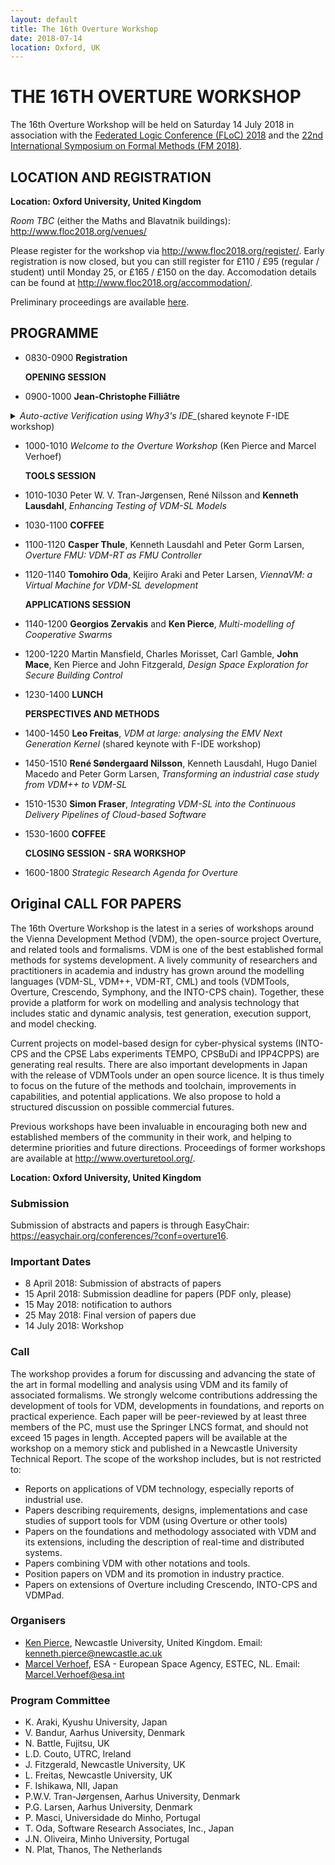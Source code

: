 ```yaml
---
layout: default
title: The 16th Overture Workshop
date: 2018-07-14
location: Oxford, UK
---
```

# THE 16TH OVERTURE WORKSHOP

The 16th Overture Workshop will be held on Saturday 14 July 2018 in association with the [Federated Logic Conference (FLoC) 2018](http://www.floc2018.org/) and the [22nd International Symposium on Formal Methods (FM 2018)](http://www.fmeurope.org/?p=613).

## LOCATION AND REGISTRATION

**Location: Oxford University, United Kingdom**

_Room TBC_ (either the Maths and Blavatnik buildings): <http://www.floc2018.org/venues/>

Please register for the workshop via <http://www.floc2018.org/register/>. Early registration is now closed, but you can still register for £110 / £95 (regular / student) until Monday 25, or £165 / £150 on the day. Accomodation details can be found at <http://www.floc2018.org/accommodation/>.

Preliminary proceedings are available [here](16/floc_overture16_proceedings_collated.pdf).



## PROGRAMME

* 0830-0900	__Registration__

  __OPENING SESSION__

* 0900-1000 __Jean-Christophe Filliâtre__ 
<details><summary><i>Auto-active Verification using Why3's IDE_</i>(shared keynote F-IDE workshop)</summary>Why3 is a platform for deductive program verification.  It features a rich language for specification and programming, called WhyML, and relies on external theorem provers, both automated and interactive, to discharge verification conditions. Why3 comes with a dedicated IDE where users edit source files and build proofs interactively using a blend of logical transformations and calls to external theorem provers.  In this talk, I will illustrate the typical workflow of program verification using Why3's IDE, focusing on the key features of WhyML, auto-active verification, and proof maintenance.
</details>
                              
* 1000-1010 _Welcome to the Overture Workshop_ (Ken Pierce and Marcel Verhoef)

   __TOOLS SESSION__

* 1010-1030	Peter W. V. Tran-Jørgensen, René Nilsson and __Kenneth Lausdahl__, _Enhancing Testing of VDM-SL Models_

* 1030-1100 __COFFEE__

* 1100-1120  __Casper Thule__, Kenneth Lausdahl and Peter Gorm Larsen, _Overture FMU: VDM-RT as FMU Controller_

* 1120-1140  __Tomohiro Oda__, Keijiro Araki and Peter Larsen, _ViennaVM: a Virtual Machine for VDM-SL development_
 
   __APPLICATIONS SESSION__

* 1140-1200  __Georgios Zervakis__ and __Ken Pierce__, _Multi-modelling of Cooperative Swarms_

* 1200-1220  Martin Mansfield, Charles Morisset, Carl Gamble, __John Mace__, Ken Pierce and John Fitzgerald, _Design Space Exploration for Secure Building Control_

* 1230-1400  __LUNCH__

   __PERSPECTIVES AND METHODS__ 

* 1400-1450  __Leo Freitas__, _VDM at large: analysing the EMV Next Generation Kernel_ (shared keynote with F-IDE workshop)

* 1450-1510  __René Søndergaard Nilsson__, Kenneth Lausdahl, Hugo Daniel Macedo and Peter Gorm Larsen, _Transforming an industrial case study from VDM++ to VDM-SL_

* 1510-1530  __Simon Fraser__, _Integrating VDM-SL into the Continuous Delivery Pipelines of Cloud-based Software_

* 1530-1600  __COFFEE__

  __CLOSING SESSION - SRA WORKSHOP__

* 1600-1800  _Strategic Research Agenda for Overture_


## Original CALL FOR PAPERS



The  16th Overture Workshop is the latest in a
series of workshops around the Vienna Development Method (VDM), the open-source project
Overture, and related tools and formalisms. VDM is one of the best established formal methods for systems development. A lively community of researchers and practitioners in academia and industry has grown around the modelling languages (VDM-SL, VDM++, VDM-RT, CML) and tools (VDMTools, Overture, Crescendo, Symphony, and the INTO-CPS chain). Together, these provide a platform for work on modelling and analysis technology that includes static and dynamic analysis, test generation, execution support, and model checking. 

Current projects on model-based design for cyber-physical systems (INTO-CPS and the CPSE Labs experiments TEMPO, CPSBuDi and IPP4CPPS) are generating real results. There are also important developments in Japan with the release of VDMTools under an
open source licence. It is thus timely to focus on the future of the methods and toolchain, improvements in capabilities, and potential applications. We also propose to hold a structured discussion on possible commercial futures. 

Previous workshops have been invaluable in encouraging both new and established members of the community in their work, and helping to determine priorities and future directions. Proceedings of former workshops are available at http://www.overturetool.org/.

**Location: Oxford University, United Kingdom**

### Submission

Submission of abstracts and papers is through EasyChair: https://easychair.org/conferences/?conf=overture16.

### Important Dates

* 8 April 2018: Submission of abstracts of papers  
* 15 April 2018: Submission deadline for papers (PDF only, please)
* 15 May 2018: notification to authors
* 25 May 2018: Final version of papers due
* 14 July 2018: Workshop

### Call

The workshop provides a forum for discussing and advancing the state of the art in formal modelling and analysis using VDM and its family of associated formalisms. We strongly
welcome contributions addressing the development of tools for VDM, developments in foundations, and reports on practical experience. Each paper will be peer-reviewed by at least three members of the PC, must use the Springer LNCS format, and should not exceed 15 pages in length. Accepted papers will be available at the workshop on a memory stick and published in a Newcastle University Technical Report. The scope of the workshop includes, but is not restricted to: 

* Reports on applications of VDM technology, especially reports of industrial use.
* Papers describing requirements, designs, implementations and case studies of support
tools for VDM (using Overture or other tools)
* Papers on the foundations and methodology associated with VDM and its extensions,
including the description of real-time and distributed systems.
* Papers combining VDM with other notations and tools.
* Position papers on VDM and its promotion in industry practice.
* Papers on extensions of Overture including Crescendo, INTO-CPS and VDMPad.

### Organisers

* [Ken Pierce](http://www.ncl.ac.uk/computing/people/profile/kennethpierce.html#background), Newcastle University, United Kingdom. 
  Email: <kenneth.pierce@newcastle.ac.uk>
* [Marcel Verhoef](http://www.marcelverhoef.nl/), ESA - European Space Agency, ESTEC, NL. 
  Email: <Marcel.Verhoef@esa.int>

### Program Committee

* K. Araki, Kyushu University, Japan
* V. Bandur, Aarhus University, Denmark
* N. Battle, Fujitsu, UK
* L.D. Couto, UTRC, Ireland
* J. Fitzgerald, Newcastle University, UK
* L. Freitas, Newcastle University, UK
* F. Ishikawa, NII, Japan
* P.W.V. Tran-Jørgensen, Aarhus University, Denmark
* P.G. Larsen, Aarhus University, Denmark 
* P. Masci, Universidade do Minho, Portugal
* T. Oda, Software Research Associates, Inc., Japan
* J.N. Oliveira, Minho University, Portugal
* N. Plat, Thanos, The Netherlands 

